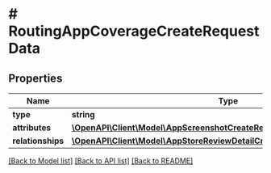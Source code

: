 # # RoutingAppCoverageCreateRequestData

## Properties

Name | Type | Description | Notes
------------ | ------------- | ------------- | -------------
**type** | **string** |  | 
**attributes** | [**\OpenAPI\Client\Model\AppScreenshotCreateRequestDataAttributes**](AppScreenshotCreateRequestDataAttributes.md) |  | 
**relationships** | [**\OpenAPI\Client\Model\AppStoreReviewDetailCreateRequestDataRelationships**](AppStoreReviewDetailCreateRequestDataRelationships.md) |  | 

[[Back to Model list]](../../README.md#documentation-for-models) [[Back to API list]](../../README.md#documentation-for-api-endpoints) [[Back to README]](../../README.md)



